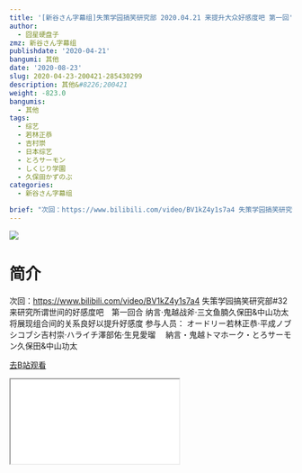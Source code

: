 ```yaml
---
title: '[新谷さん字幕组]失策学园搞笑研究部 2020.04.21 来提升大众好感度吧 第一回'
author:
  - 囧星硬盘子
zmz: 新谷さん字幕组
publishdate: '2020-04-21'
bangumi: 其他
date: '2020-08-23'
slug: 2020-04-23-200421-285430299
description: 其他&#8226;200421
weight: -823.0
bangumis:
  - 其他
tags:
  - 综艺
  - 若林正恭
  - 吉村崇
  - 日本综艺
  - とろサーモン
  - しくじり学園
  - 久保田かずのぶ
categories:
  - 新谷さん字幕组

brief: "次回：https://www.bilibili.com/video/BV1kZ4y1s7a4 失策学园搞笑研究部#32 来研究所谓世间的好感度吧 第一回合 纳言·鬼越战斧·三文鱼腩久保田&中山功太将展现组合间的关系良好以提升好感度 参与人员： オードリー若林正恭·平成ノブシコブシ吉村崇·ハライチ澤部佑·生見愛瑠 納言・鬼越トマホーク・とろサーモン久保田&中山功太"
---
```

![](https://raw.githubusercontent.com/tcgriffith/owaraisite/master/static/tmpimg/fc032495864a28bb5c42f3e04b9b6f51f7f1aa17.jpg.480.jpg)
# 简介  
次回：https://www.bilibili.com/video/BV1kZ4y1s7a4
失策学园搞笑研究部#32 来研究所谓世间的好感度吧　第一回合
纳言·鬼越战斧·三文鱼腩久保田&中山功太将展现组合间的关系良好以提升好感度
参与人员：
オードリー若林正恭·平成ノブシコブシ吉村崇·ハライチ澤部佑·生見愛瑠　
納言・鬼越トマホーク・とろサーモン久保田&中山功太  

[去B站观看](https://www.bilibili.com/video/av285430299/)
<div class ="resp-container"><iframe class="testiframe" src="//player.bilibili.com/player.html?aid=285430299"", scrolling="no", allowfullscreen="true" > </iframe></div> 
